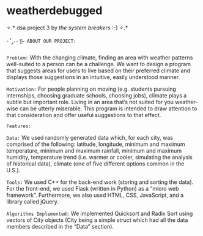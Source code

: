 # weatherdebugged
✧.* dsa project 3 by *the system breakers* :-) ✧.*

`·˚ ༘₊· ͟͟͞͞꒰➳ ABOUT OUR PROJECT:`

`Problem:` With the changing climate, finding an area with weather patterns well-suited to a person can be a challenge. We want to design a program that suggests areas for users to live based on their preferred climate and displays those suggestions in an intuitive, easily understood manner.

`Motivation:` For people planning on moving (e.g. students pursuing internships, choosing graduate schools, choosing jobs), climate plays a subtle but important role. Living in an area that’s not suited for you weather-wise can be utterly miserable. This program is intended to draw attention to that consideration and offer useful suggestions to that effect.

`Features:`

`Data:` We used randomly generated data which, for each city, was comprised of the following: latitude, longitude, minimum and maximum temperature, minimum and maximum rainfall, minimum and maximum humidity, temperature trend (i.e. warmer or cooler, simulating the analysis of historical data), climate (one of five different options common in the U.S.).

`Tools:` We used C++ for the back-end work (storing and sorting the data). For the front-end, we used Flask (written in Python) as a “micro web framework”. Furthermore, we also used HTML, CSS, JavaScript, and a library called jQuery. 

`Algorithms Implemented:` We implemented Quicksort and Radix Sort using vectors of City objects (City being a simple struct which had all the data members described in the “Data” section).
